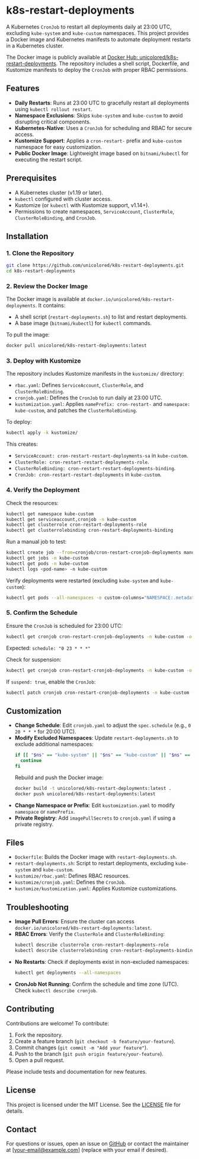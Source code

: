 # k8s-restart-deployments

A Kubernetes `CronJob` to restart all deployments daily at 23:00 UTC, excluding `kube-system` and `kube-custom` namespaces. This project provides a Docker image and Kubernetes manifests to automate deployment restarts in a Kubernetes cluster.

The Docker image is publicly available at [Docker Hub: unicolored/k8s-restart-deployments](https://hub.docker.com/r/unicolored/k8s-restart-deployments). The repository includes a shell script, Dockerfile, and Kustomize manifests to deploy the `CronJob` with proper RBAC permissions.

## Features

- **Daily Restarts**: Runs at 23:00 UTC to gracefully restart all deployments using `kubectl rollout restart`.
- **Namespace Exclusions**: Skips `kube-system` and `kube-custom` to avoid disrupting critical components.
- **Kubernetes-Native**: Uses a `CronJob` for scheduling and RBAC for secure access.
- **Kustomize Support**: Applies a `cron-restart-` prefix and `kube-custom` namespace for easy customization.
- **Public Docker Image**: Lightweight image based on `bitnami/kubectl` for executing the restart script.

## Prerequisites

- A Kubernetes cluster (v1.19 or later).
- `kubectl` configured with cluster access.
- Kustomize (or `kubectl` with Kustomize support, v1.14+).
- Permissions to create namespaces, `ServiceAccount`, `ClusterRole`, `ClusterRoleBinding`, and `CronJob`.

## Installation

### 1. Clone the Repository

```bash
git clone https://github.com/unicolored/k8s-restart-deployments.git
cd k8s-restart-deployments
```

### 2. Review the Docker Image

The Docker image is available at `docker.io/unicolored/k8s-restart-deployments`. It contains:

- A shell script (`restart-deployments.sh`) to list and restart deployments.
- A base image (`bitnami/kubectl`) for `kubectl` commands.

To pull the image:

```bash
docker pull unicolored/k8s-restart-deployments:latest
```

### 3. Deploy with Kustomize

The repository includes Kustomize manifests in the `kustomize/` directory:

- `rbac.yaml`: Defines `ServiceAccount`, `ClusterRole`, and `ClusterRoleBinding`.
- `cronjob.yaml`: Defines the `CronJob` to run daily at 23:00 UTC.
- `kustomization.yaml`: Applies `namePrefix: cron-restart-` and `namespace: kube-custom`, and patches the `ClusterRoleBinding`.

To deploy:

```bash
kubectl apply -k kustomize/
```

This creates:

- `ServiceAccount: cron-restart-restart-deployments-sa` in `kube-custom`.
- `ClusterRole: cron-restart-restart-deployments-role`.
- `ClusterRoleBinding: cron-restart-restart-deployments-binding`.
- `CronJob: cron-restart-restart-deployments` in `kube-custom`.

### 4. Verify the Deployment

Check the resources:

```bash
kubectl get namespace kube-custom
kubectl get serviceaccount,cronjob -n kube-custom
kubectl get clusterrole cron-restart-deployments-role
kubectl get clusterrolebinding cron-restart-deployments-binding
```

Run a manual job to test:

```bash
kubectl create job --from=cronjob/cron-restart-cronjob-deployments manual-test-job -n kube-custom
kubectl get jobs -n kube-custom
kubectl get pods -n kube-custom
kubectl logs <pod-name> -n kube-custom
```

Verify deployments were restarted (excluding `kube-system` and `kube-custom`):

```bash
kubectl get pods --all-namespaces -o custom-columns="NAMESPACE:.metadata.namespace,NAME:.metadata.name,CREATION:.metadata.creationTimestamp"
```

### 5. Confirm the Schedule

Ensure the `CronJob` is scheduled for 23:00 UTC:

```bash
kubectl get cronjob cron-restart-cronjob-deployments -n kube-custom -o yaml | grep schedule
```

Expected: `schedule: "0 23 * * *"`

Check for suspension:

```bash
kubectl get cronjob cron-restart-cronjob-deployments -n kube-custom -o yaml | grep suspend
```

If `suspend: true`, enable the `CronJob`:

```bash
kubectl patch cronjob cron-restart-cronjob-deployments -n kube-custom -p '{"spec":{"suspend":false}}'
```

## Customization

- **Change Schedule**: Edit `cronjob.yaml` to adjust the `spec.schedule` (e.g., `0 20 * * *` for 20:00 UTC).
- **Modify Excluded Namespaces**: Update `restart-deployments.sh` to exclude additional namespaces:
  ```bash
  if [[ "$ns" == "kube-system" || "$ns" == "kube-custom" || "$ns" == "other-namespace" ]]; then
    continue
  fi
  ```
  Rebuild and push the Docker image:
  ```bash
  docker build -t unicolored/k8s-restart-deployments:latest .
  docker push unicolored/k8s-restart-deployments:latest
  ```
- **Change Namespace or Prefix**: Edit `kustomization.yaml` to modify `namespace` or `namePrefix`.
- **Private Registry**: Add `imagePullSecrets` to `cronjob.yaml` if using a private registry.

## Files

- `Dockerfile`: Builds the Docker image with `restart-deployments.sh`.
- `restart-deployments.sh`: Script to restart deployments, excluding `kube-system` and `kube-custom`.
- `kustomize/rbac.yaml`: Defines RBAC resources.
- `kustomize/cronjob.yaml`: Defines the `CronJob`.
- `kustomize/kustomization.yaml`: Applies Kustomize customizations.

## Troubleshooting

- **Image Pull Errors**: Ensure the cluster can access `docker.io/unicolored/k8s-restart-deployments:latest`.
- **RBAC Errors**: Verify the `ClusterRole` and `ClusterRoleBinding`:
  ```bash
  kubectl describe clusterrole cron-restart-deployments-role
  kubectl describe clusterrolebinding cron-restart-deployments-binding
  ```
- **No Restarts**: Check if deployments exist in non-excluded namespaces:
  ```bash
  kubectl get deployments --all-namespaces
  ```
- **CronJob Not Running**: Confirm the schedule and time zone (UTC). Check `kubectl describe cronjob`.

## Contributing

Contributions are welcome! To contribute:

1. Fork the repository.
2. Create a feature branch (`git checkout -b feature/your-feature`).
3. Commit changes (`git commit -m "Add your feature"`).
4. Push to the branch (`git push origin feature/your-feature`).
5. Open a pull request.

Please include tests and documentation for new features.

## License

This project is licensed under the MIT License. See the [LICENSE](LICENSE) file for details.

## Contact

For questions or issues, open an issue on [GitHub](https://github.com/unicolored/k8s-restart-deployments/issues) or contact the maintainer at [your-email@example.com] (replace with your email if desired).
